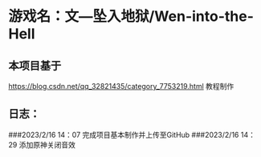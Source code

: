 # 游戏名：文—坠入地狱/Wen-into-the-Hell
## 本项目基于
https://blog.csdn.net/qq_32821435/category_7753219.html 教程制作
## 日志：
###2023/2/16 14：07 
完成项目基本制作并上传至GitHub
###2023/2/16 14：29 
添加原神关闭音效
